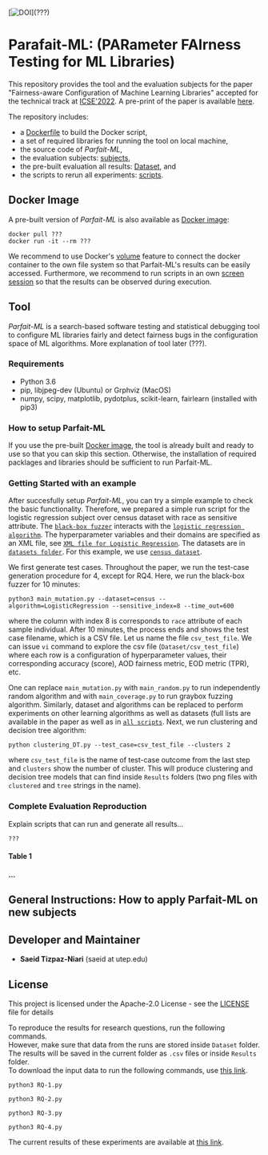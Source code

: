 [![DOI](https://zenodo.org/badge/???)](???) 

# Parafait-ML: (PARameter FAIrness Testing for ML Libraries)
This repository provides the tool and the evaluation subjects for the paper "Fairness-aware Configuration of Machine Learning Libraries" accepted for the technical track at [ICSE'2022](https://conf.researchr.org/track/icse-2022/icse-2022-papers).
A pre-print of the paper is available [here](https://drive.google.com/file/d/1uafhRhKCBZLoEo8ledg343uQR2H24eHe).

The repository includes:
* a [Dockerfile](Dockerfile) to build the Docker script,
* a set of required libraries for running the tool on local machine,
* the source code of *Parfait-ML*,
* the evaluation subjects: [subjects](./subjects),
* the pre-built evaluation all results: [Dataset](./Dataset), and
* the scripts to rerun all experiments: [scripts](./script.sh).

## Docker Image
A pre-built version of *Parfait-ML* is also available as [Docker image](https://hub.docker.com/r/????):
```
docker pull ???
docker run -it --rm ???
```

We recommend to use Docker's [volume](https://docs.docker.com/engine/reference/run/#volume-shared-filesystems) feature to connect the docker container to the own file system so that Parfait-ML's results can be easily accessed.
Furthermore, we recommend to run scripts in an own [screen session](https://linuxize.com/post/how-to-use-linux-screen/#starting-named-session) so that the results can be observed during execution.

## Tool
*Parfait-ML* is a search-based software testing and statistical debugging tool to configure ML libraries fairly and detect fairness bugs in the configuration space of ML algorithms. More explanation of tool later (???).

### Requirements
* Python 3.6
* pip, libjpeg-dev (Ubuntu) or Grphviz (MacOS)
* numpy, scipy, matplotlib, pydotplus, scikit-learn, fairlearn (installed with pip3)

### How to setup Parfait-ML
If you use the pre-built [Docker image](#docker-image), the tool is already built and ready to use so that you can skip this section. Otherwise, the installation of required packlages and libraries should be sufficient to run Parfait-ML.


### Getting Started with an example
After succesfully setup *Parfait-ML*, you can try a simple example to check the basic functionality.
Therefore, we prepared a simple run script for the logistic regression subject over census dataset with race as sensitive attribute. The [`black-box fuzzer`](./main_mutation.py) interacts with the
[`logistic regression algorithm`](subjects/LogisticRegression.py). The hyperparameter variables and their domains are specified
as an XML file, see [`XML file for Logistic Regression`](subjects/LogisticRegression_Params.XML). The datasets are in [`datasets folder`](subjects/datasets/). For this example, we use [`census dataset`](subjects/datasets/census). 

We first generate test cases. Throughout the paper, we run
the test-case generation procedure for $4$, except for RQ4.
Here, we run the black-box fuzzer for $10$ minutes:
```
python3 main_mutation.py --dataset=census --algorithm=LogisticRegression --sensitive_index=8 --time_out=600
```
where the column with index 8 is corresponds to `race` attribute of each sample individual. After $10$ minutes, the process
ends and shows the test case filename, which is
a CSV file. Let us name the file `csv_test_file`.
We can issue `vi` command to explore the csv
file (`Dataset/csv_test_file`) where each row is a configuration of hyperparameter
values, their corresponding accuracy (score), AOD fairness metric,
EOD metric (TPR), etc. 

One can replace `main_mutation.py` with
`main_random.py` to run independently random algorithm
and with `main_coverage.py` to run graybox fuzzing algorithm.
Similarly, dataset and algorithms can be replaced to
perform experiments on other learning algorithms as well
as datasets (full lists are available in the paper
as well as in [`all scripts`](scripts.sh). Next,
we run clustering and decision tree algorithm:
```
python clustering_DT.py --test_case=csv_test_file --clusters 2
```
where `csv_test_file` is the name of test-case outcome from the 
last step and `clusters` show the number of cluster. This
will produce clustering and decision tree models that can find
inside `Results` folders (two png files with `clustered` and `tree`
strings in the name).

### Complete Evaluation Reproduction
Explain scripts that can run and generate all results...

```
???
```

#### Table 1

#### ...


## General Instructions: How to apply Parfait-ML on new subjects


## Developer and Maintainer
* **Saeid Tizpaz-Niari** (saeid at utep.edu)


## License
This project is licensed under the Apache-2.0 License - see the [LICENSE](LICENSE) file for details


To reproduce the results for research questions, run the following commands.   
However, make sure that data from the runs are stored inside ``Dataset`` folder.   
The results will be saved in the current folder as ``.csv`` files or inside ``Results`` folder.    
To download the input data to run the following commands, use [this link](https://drive.google.com/drive/folders/1CVe5-tow5NiKynRDF1BFwU-gVJr1obh5).
```
python3 RQ-1.py
```
```
python3 RQ-2.py
```
```
python3 RQ-3.py
```
```
python3 RQ-4.py
```
The current results of these experiments are available at
[this link](https://drive.google.com/drive/folders/13figGs64BcPwwcLvQRKsQMz71wcU4UQw).
